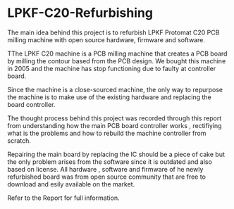 # LPKF-C20-Refurbishing

The main idea behind this project is to refurbish LPKF Protomat C20 PCB milling machine with open source hardware, firmware and software.

TThe LPKF C20 machine is a PCB milling machine that creates a PCB board by milling the contour based from the PCB design. We bought this machine in 2005 and the machine has stop functioning due to faulty at controller board.

Since the machine is a close-sourced machine, the only way to repurpose the machine is to make use of the existing hardware and replacing the board controller.

The thought process behind this project was recorded through this report from understanding how the main PCB board controller works , rectifiying what is the problems and how to rebuild the machine controller from scratch.

Repairing the main board by replacing the IC should be a piece of cake but the only problem arises from the software since it is outdated and also based on license. All hardware , software and firmware of he newly refurbished board was from open source community that are free to download and esily available on the market.

Refer to the Report for full information.
